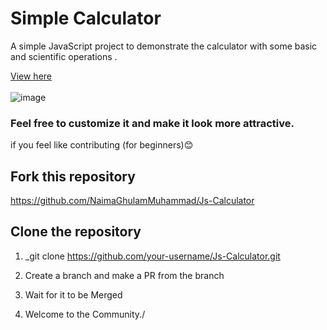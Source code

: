 # Simple Calculator

A simple JavaScript project to demonstrate the calculator with some basic and scientific operations .

[View here](https://naimaghulammuhammad.github.io/Js-Calculator/) <br><br>
![image](https://user-images.githubusercontent.com/63257312/136667147-75a1e1f5-f730-4ead-a5dd-38a80d82411e.png)

### Feel free to customize it and make it look more attractive.

if you feel like contributing (for beginners)😊

## Fork this repository
  
   https://github.com/NaimaGhulamMuhammad/Js-Calculator
   
## Clone the repository

1. \_git clone https://github.com/your-username/Js-Calculator.git

2. Create a branch and make a PR from the branch
3. Wait for it to be Merged
4. Welcome to the Community./
